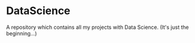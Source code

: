 # DataScience
A repository which contains all my projects with Data Science.
(It's just the beginning...)
